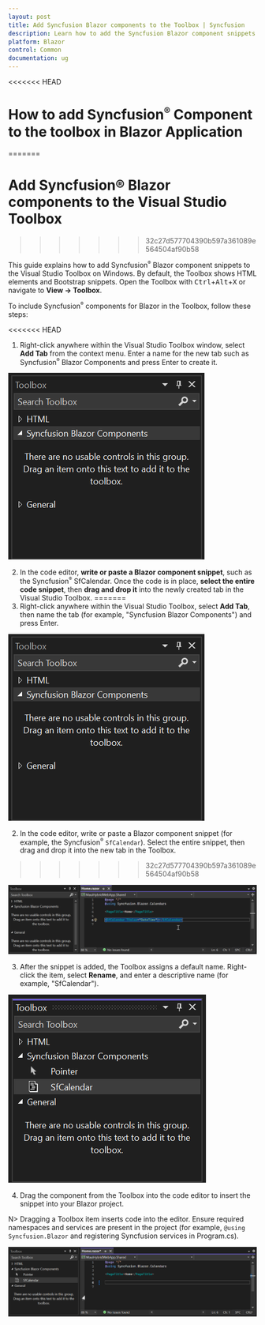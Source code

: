 ```yaml
---
layout: post
title: Add Syncfusion Blazor components to the Toolbox | Syncfusion
description: Learn how to add the Syncfusion Blazor component snippets to the Visual Studio Toolbox in a Blazor project on Windows and explore here to more details.
platform: Blazor
control: Common
documentation: ug
---
```


<<<<<<< HEAD
# How to add Syncfusion<sup style="font-size:70%">&reg;</sup> Component to the toolbox in Blazor Application
=======
# Add Syncfusion® Blazor components to the Visual Studio Toolbox
>>>>>>> 32c27d577704390b597a361089e564504af90b58

This guide explains how to add Syncfusion<sup style="font-size:70%">&reg;</sup> Blazor component snippets to the Visual Studio Toolbox on Windows. By default, the Toolbox shows HTML elements and Bootstrap snippets. Open the Toolbox with <kbd>Ctrl</kbd>+<kbd>Alt</kbd>+<kbd>X</kbd> or navigate to **View → Toolbox**.

To include Syncfusion<sup style="font-size:70%">&reg;</sup> components for Blazor in the Toolbox, follow these steps:

<<<<<<< HEAD
1. Right-click anywhere within the Visual Studio Toolbox window, select **Add Tab** from the context menu. Enter a name for the new tab such as Syncfusion<sup style="font-size:70%">&reg;</sup> Blazor Components and press Enter to create it.

![Add new tab in toolbox](images/new-tab-toolbox.png)

2. In the code editor, **write or paste a Blazor component snippet**, such as the Syncfusion<sup style="font-size:70%">&reg;</sup> SfCalendar. Once the code is in place, **select the entire code snippet**, then **drag and drop it** into the newly created tab in the Visual Studio Toolbox.
=======
1. Right-click anywhere within the Visual Studio Toolbox, select **Add Tab**, then name the tab (for example, "Syncfusion Blazor Components") and press Enter.

![Add new tab in toolbox](images/new-tab-toolbox.png)

2. In the code editor, write or paste a Blazor component snippet (for example, the Syncfusion<sup style="font-size:70%">&reg;</sup> `SfCalendar`). Select the entire snippet, then drag and drop it into the new tab in the Toolbox.
>>>>>>> 32c27d577704390b597a361089e564504af90b58

![Add code snippet to toolbox](images/add-snippet.gif)

3. After the snippet is added, the Toolbox assigns a default name. Right-click the item, select **Rename**, and enter a descriptive name (for example, "SfCalendar").

![Update name](images/update-name.png)

4. Drag the component from the Toolbox into the code editor to insert the snippet into your Blazor project.

N> Dragging a Toolbox item inserts code into the editor. Ensure required namespaces and services are present in the project (for example, `@using Syncfusion.Blazor` and registering Syncfusion services in Program.cs).

![Drag component to editor](images/drag-component.gif)
